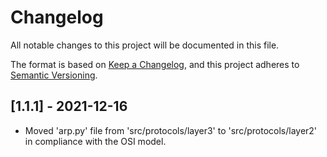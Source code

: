# Changelog
All notable changes to this project will be documented in this file.

The format is based on [Keep a Changelog](https://keepachangelog.com/en/1.0.0/),
and this project adheres to [Semantic Versioning](https://semver.org/spec/v2.0.0.html).

## [1.1.1] - 2021-12-16
- Moved 'arp.py' file from 'src/protocols/layer3' to 'src/protocols/layer2' in
compliance with the OSI model.

